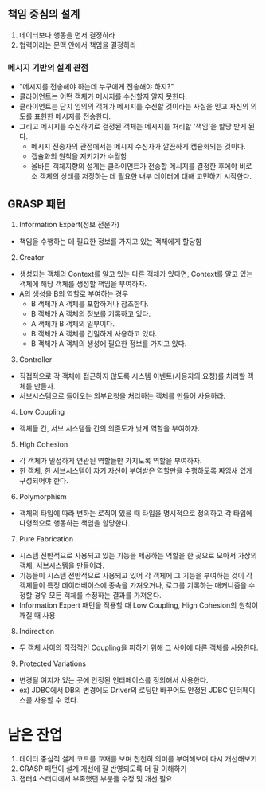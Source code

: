 ## 책임 중심의 설계
1. 데이터보다 행동을 먼저 결정하라
2. 협력이라는 문맥 안에서 책임을 결정하라

### 메시지 기반의 설계 관점
- "메시지를 전송해야 하는데 누구에게 전송해야 하지?"
- 클라이언트는 어떤 객체가 메시지를 수신할지 알지 못한다.
- 클라이언트는 단지 임의의 객체가 메시지를 수신할 것이라는 사실을 믿고 자신의 의도를 표현한 메시지를 전송한다.
- 그리고 메시지를 수신하기로 결정된 객체는 메시지를 처리할 '책임'을 할당 받게 된다.
  - 메시지 전송자의 관점에서는 메시지 수신자가 깔끔하게 캡슐화되는 것이다.
  - 캡슐화의 원칙을 지키기가 수월함
  - 올바른 객체지향의 설계는 클라이언트가 전송할 메시지를 결정한 후에야 비로소 객체의 상태를 저장하는 데 필요한 내부 데이터에 대해 고민하기 시작한다.

## GRASP 패턴
1. Information Expert(정보 전문가)
- 책임을 수행하는 데 필요한 정보를 가지고 있는 객체에게 할당함
2. Creator
- 생성되는 객체의 Context를 알고 있는 다른 객체가 있다면, Context를 알고 있는 객체에 해당 객체를 생성할 책임을 부여하자.
- A의 생성을 B의 역할로 부여하는 경우
  - B 객체가 A 객체를 포함하거나 참조한다.
  - B 객체가 A 객체의 정보를 기록하고 있다.
  - A 객체가 B 객체의 일부이다.
  - B 객체가 A 객체를 긴밀하게 사용하고 있다.
  - B 객체가 A 객체의 생성에 필요한 정보를 가지고 있다.
3. Controller
- 직접적으로 각 객체에 접근하지 않도록 시스템 이벤트(사용자의 요청)를 처리할 객체를 만들자.
- 서브시스템으로 들어오는 외부요청을 처리하는 객체를 만들어 사용하라.
4. Low Coupling
- 객체들 간, 서브 시스템들 간의 의존도가 낮게 역할을 부여하자.
5. High Cohesion
- 각 객체가 밀접하게 연관된 역할들만 가지도록 역할을 부여하자.
- 한 객체, 한 서브시스템이 자기 자신이 부여받은 역할만을 수행하도록 짜임새 있게 구성되어야 한다.
6. Polymorphism
- 객체의 타입에 따라 변하는 로직이 있을 때 타입을 명시적으로 정의하고 각 타입에 다형적으로 행동하는 책임을 할당한다.
7. Pure Fabrication
- 시스템 전반적으로 사용되고 있는 기능을 제공하는 역할을 한 곳으로 모아서 가상의 객체, 서브시스템을 만들어라.
- 기능들이 시스템 전반적으로 사용되고 있어 각 객체에 그 기능을 부여하는 것이 각 객체들이 특정 데이터베이스에 종속을 가져오거나, 로그를 기록하는 매커니즘을 수정할 경우 모든 객체를 수정하는 결과를 가져온다.
- Information Expert 패턴을 적용할 때 Low Coupling, High Cohesion의 원칙이 깨질 때 사용
8. Indirection
- 두 객체 사이의 직접적인 Coupling을 피하기 위해 그 사이에 다른 객체를 사용한다.
9. Protected Variations
- 변경될 여지가 있는 곳에 안정된 인터페이스를 정의해서 사용한다.
- ex) JDBC에서 DB의 변경에도 Driver의 로딩만 바꾸어도 안정된 JDBC 인터페이스를 사용할 수 있다.

# 남은 잔업
1. 데이터 중심적 설계 코드를 교재를 보며 천천히 의미를 부여해보며 다시 개선해보기
2. GRASP 패턴이 설계 개선에 잘 반영되도록 더 잘 이해하기
3. 챕터4 스터디에서 부족했던 부분들 수정 및 개선 필요
